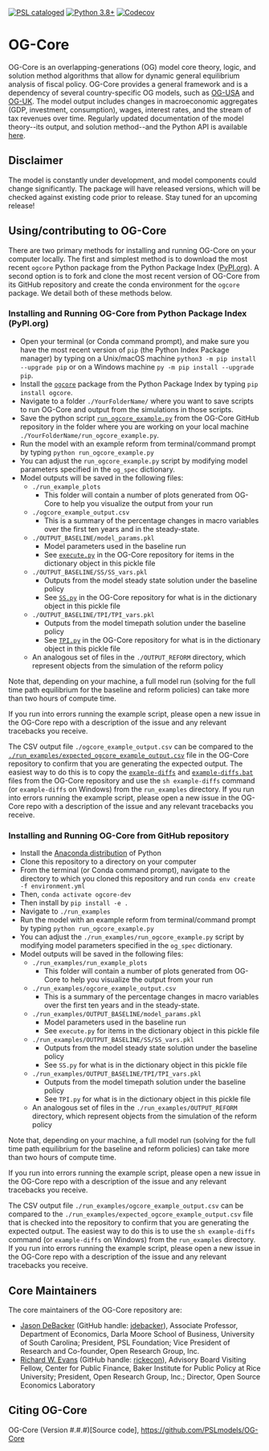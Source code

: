 [![PSL cataloged](https://img.shields.io/badge/PSL-cataloged-a0a0a0.svg)](https://www.PSLmodels.org)
[![Python 3.8+](https://img.shields.io/badge/python-3.8%2B-blue)](https://www.python.org/downloads/release/python-380/)
[![Codecov](https://codecov.io/gh/PSLmodels/OG-Core/branch/master/graph/badge.svg)](https://codecov.io/gh/PSLmodels/OG-Core)

# OG-Core

OG-Core is an overlapping-generations (OG) model core theory, logic, and solution method algorithms that allow for dynamic general equilibrium analysis of fiscal policy. OG-Core provides a general framework and is a dependency of several country-specific OG models, such as [OG-USA](https://github.com/PSLmodels/OG-USA) and [OG-UK](https://github.com/PSLmodels/OG-UK). The model output includes changes in macroeconomic aggregates (GDP, investment, consumption), wages, interest rates, and the stream of tax revenues over time. Regularly updated documentation of the model theory--its output, and solution method--and the Python API is available [here](https://pslmodels.github.io/OG-Core).


## Disclaimer

The model is constantly under development, and model components could change significantly. The package will have released versions, which will be checked against existing code prior to release. Stay tuned for an upcoming release!


## Using/contributing to OG-Core

There are two primary methods for installing and running OG-Core on your computer locally. The first and simplest method is to download the most recent `ogcore` Python package from the Python Package Index ([PyPI.org]()). A second option is to fork and clone the most recent version of OG-Core from its GitHub repository and create the conda environment for the `ogcore` package. We detail both of these methods below.


### Installing and Running OG-Core from Python Package Index (PyPI.org)

* Open your terminal (or Conda command prompt), and make sure you have the most recent version of `pip` (the Python Index Package manager) by typing on a Unix/macOS machine `python3 -m pip install --upgrade pip` or on a Windows machine `py -m pip install --upgrade pip`.
* Install the [`ogcore`](https://pypi.org/project/ogcore/) package from the Python Package Index by typing `pip install ogcore`.
* Navigate to a folder `./YourFolderName/` where you want to save scripts to run OG-Core and output from the simulations in those scripts.
* Save the python script [`run_ogcore_example.py`](https://github.com/PSLmodels/OG-Core/blob/master/run_examples/run_ogcore_example.py) from the OG-Core GitHub repository in the folder where you are working on your local machine `./YourFolderName/run_ogcore_example.py`.
* Run the model with an example reform from terminal/command prompt by typing `python run_ogcore_example.py`
* You can adjust the `run_ogcore_example.py` script by modifying model parameters specified in the `og_spec` dictionary.
* Model outputs will be saved in the following files:
  * `./run_example_plots`
    * This folder will contain a number of plots generated from OG-Core to help you visualize the output from your run
  * `./ogcore_example_output.csv`
    * This is a summary of the percentage changes in macro variables over the first ten years and in the steady-state.
  * `./OUTPUT_BASELINE/model_params.pkl`
    * Model parameters used in the baseline run
    * See [`execute.py`](https://github.com/PSLmodels/OG-Core/blob/master/ogcore/execute.py) in the OG-Core repository for items in the dictionary object in this pickle file
  * `./OUTPUT_BASELINE/SS/SS_vars.pkl`
    * Outputs from the model steady state solution under the baseline policy
    * See [`SS.py`](https://github.com/PSLmodels/OG-Core/blob/master/ogcore/SS.py) in the OG-Core repository for what is in the dictionary object in this pickle file
  * `./OUTPUT_BASELINE/TPI/TPI_vars.pkl`
    * Outputs from the model timepath solution under the baseline policy
    * See [`TPI.py`](https://github.com/PSLmodels/OG-Core/blob/master/ogcore/TPI.py) in the OG-Core repository for what is in the dictionary object in this pickle file
  * An analogous set of files in the `./OUTPUT_REFORM` directory, which represent objects from the simulation of the reform policy

Note that, depending on your machine, a full model run (solving for the full time path equilibrium for the baseline and reform policies) can take more than two hours of compute time.

If you run into errors running the example script, please open a new issue in the OG-Core repo with a description of the issue and any relevant tracebacks you receive.

The CSV output file `./ogcore_example_output.csv` can be compared to the [`./run_examples/expected_ogcore_example_output.csv`](https://github.com/PSLmodels/OG-Core/blob/master/run_examples/expected_ogcore_example_output.csv) file in the OG-Core repository to confirm that you are generating the expected output. The easiest way to do this is to copy the [`example-diffs`](https://github.com/PSLmodels/OG-Core/blob/master/run_examples/example-diffs) and [`example-diffs.bat`](https://github.com/PSLmodels/OG-Core/blob/master/run_examples/example-diffs.bat) files from the OG-Core repository and use the `sh example-diffs` command (or `example-diffs` on Windows) from the `run_examples` directory. If you run into errors running the example script, please open a new issue in the OG-Core repo with a description of the issue and any relevant tracebacks you receive.


### Installing and Running OG-Core from GitHub repository

* Install the [Anaconda distribution](https://www.anaconda.com/distribution/) of Python
* Clone this repository to a directory on your computer
* From the terminal (or Conda command prompt), navigate to the directory to which you cloned this repository and run `conda env create -f environment.yml`
* Then, `conda activate ogcore-dev`
* Then install by `pip install -e .`
* Navigate to `./run_examples`
* Run the model with an example reform from terminal/command prompt by typing `python run_ogcore_example.py`
* You can adjust the `./run_examples/run_ogcore_example.py` script by modifying model parameters specified in the `og_spec` dictionary.
* Model outputs will be saved in the following files:
  * `./run_examples/run_example_plots`
    * This folder will contain a number of plots generated from OG-Core to help you visualize the output from your run
  * `./run_examples/ogcore_example_output.csv`
    * This is a summary of the percentage changes in macro variables over the first ten years and in the steady-state.
  * `./run_examples/OUTPUT_BASELINE/model_params.pkl`
    * Model parameters used in the baseline run
    * See `execute.py` for items in the dictionary object in this pickle file
  * `./run_examples/OUTPUT_BASELINE/SS/SS_vars.pkl`
    * Outputs from the model steady state solution under the baseline policy
    * See `SS.py` for what is in the dictionary object in this pickle file
  * `./run_examples/OUTPUT_BASELINE/TPI/TPI_vars.pkl`
    * Outputs from the model timepath solution under the baseline policy
    * See `TPI.py` for what is in the dictionary object in this pickle file
  * An analogous set of files in the `./run_examples/OUTPUT_REFORM` directory, which represent objects from the simulation of the reform policy

Note that, depending on your machine, a full model run (solving for the full time path equilibrium for the baseline and reform policies) can take more than two hours of compute time.

If you run into errors running the example script, please open a new issue in the OG-Core repo with a description of the issue and any relevant tracebacks you receive.

The CSV output file `./run_examples/ogcore_example_output.csv` can be compared to the `./run_examples/expected_ogcore_example_output.csv` file that is checked into the repository to confirm that you are generating the expected output. The easiest way to do this is to use the `sh example-diffs` command (or `example-diffs` on Windows) from the `run_examples` directory. If you run into errors running the example script, please open a new issue in the OG-Core repo with a description of the issue and any relevant tracebacks you receive.


## Core Maintainers

The core maintainers of the OG-Core repository are:

* [Jason DeBacker](https://www.jasondebacker.com/) (GitHub handle: [jdebacker](https://github.com/jdebacker)), Associate Professor, Department of Economics, Darla Moore School of Business, University of South Carolina; President, PSL Foundation; Vice President of Research and Co-founder, Open Research Group, Inc.
* [Richard W. Evans](https://sites.google.com/site/rickecon/) (GitHub handle: [rickecon](https://github.com/rickecon)), Advisory Board Visiting Fellow, Center for Public Finance, Baker Institute for Public Policy at Rice University; President, Open Research Group, Inc.; Director, Open Source Economics Laboratory


## Citing OG-Core

OG-Core (Version #.#.#)[Source code], https://github.com/PSLmodels/OG-Core
